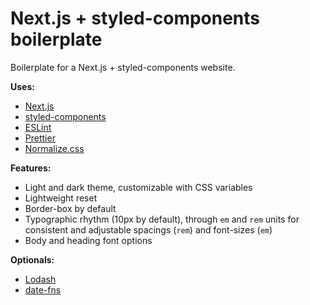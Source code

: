 # Next.js + styled-components boilerplate

Boilerplate for a Next.js + styled-components website.

**Uses:**

- [Next.js](https://nextjs.org/)
- [styled-components](https://styled-components.com/)
- [ESLint](https://eslint.org/)
- [Prettier](https://prettier.io/)
- [Normalize.css](https://necolas.github.io/normalize.css/)

**Features:**

- Light and dark theme, customizable with CSS variables
- Lightweight reset
- Border-box by default
- Typographic rhythm (10px by default), through `em` and `rem` units for consistent and adjustable spacings (`rem`) and font-sizes (`em`)
- Body and heading font options

**Optionals:**

- [Lodash](https://lodash.com/)
- [date-fns](https://date-fns.org/)
